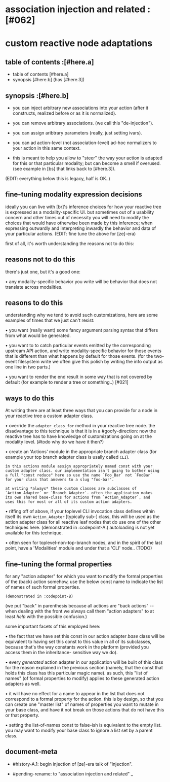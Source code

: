 # association injection and related :[#062]
# custom reactive node adaptations

## table of contents :[#here.a]

  - table of contents [#here.a]
  - synopsis [#here.b]  (has [#here.3])




## synopsis :[#here.b]

  - you can inject arbitrary new associations into your action
    (after it constructs, realized before or as it is normalized).

  - you can remove arbitrary associations. (we call this "de-injection").

  - you can assign aribtrary parameters (really, just setting ivars).

  - you can ad action-level (not association-level) ad-hoc normalizers
    to your action in this same context.

  - this is meant to help you allow to "steer" the way your action is
    adapted for this or that particular modality; but can become a
    smell if overused. (see example in [bs] that links back to [#here.3]).




(EDIT: everything below this is legacy, half is OK..)

## fine-tuning modality expression decisions

ideally you can live with [br]'s inference choices for how your reactive
tree is expressed as a modality-specific UI. but sometimes out of a
usability concern and other times out of necessity you will need to
modify the choices that would have otherwise been made by this
inference; when expressing outwardly and interpreting inwardly the
behavior and data of your particular actions.
(EDIT: fine tune the above for [ze]-era)

first of all, it's worth understanding the reasons not to do this:


## reasons not to do this

there's just one, but it's a good one:

  • any modality-specific behavior you write will be behavior that does
    not translate across modalities.


## reasons to do this

understanding why we tend to avoid such customizations, here are some
examples of times that we just can't resist:

  • you want (really want) some fancy argument parsing syntax that differs
    from what would be generated.

  • you want to to catch particular events emitted by the corresponding
    upstream API action, and write modality-specific behavior for those
    events that is different than what happens by default for those
    events. (for the two-event filesystem write we often give this
    polish by writing the info output as one line in two parts.)

  • you want to render the end result in some way that is not covered
    by default (for example to render a tree or something..) [#021]


## ways to do this

At writing there are at least three ways that you can provide for a node
in your reactive tree a custom adapter class.

  • override the `adapter_class_for` method in your reactive tree node.
    the disadvantage to this technique is that it is in a #goofy-direction:
    now the reactive tree has to have knowledge of customizations going
    on at the modality level. (#todo why do we have it then?)

  • create an 'Actions' module in the appropriate branch adapter class
    (for example your top branch adapter class is usally called `CLI`).

    in this actions module assign appropriately named const with your
    custom adapter class. our implementation isn't going to bother using
    a full "const reduce" here so use the name `Foo_Bar` not `FooBar`
    for your class that answers to a slug "foo-bar".

    at writing *always* these custom classes are subclasses of
    `Action_Adapter` or `Branch_Adapter`. often the application makes
    its own shared base-class for actions from `Action_Adapter`, and
    uses this for most or all of its custom action adapters.

  • riffing off of above, if your toplevel CLI invocation class defines
    within itself its own `Action_Adapter` [typically sub-] class, this
    will be used as the action adapter class for all reactive leaf nodes
    that do use one of the other techniques here.
    (demonstrated in :codepoint-A.)
    autoloading is not yet available for this technique.

  • often seen for toplevel-non-top-branch nodes, and in the spirit of
    the last point, have a 'Modalities' module and under that a 'CLI'
    node.. (TODO)



## fine-tuning the formal properties

for any "action adapter" for which you want to modify the formal properties
of the (back) action somehow, use the below const name to indicate the list
of names of such formal properties.

    (demonstrated in :codepoint-B)

(we put "back" in parenthesis because all actions are "back actions" --
when dealing with the front we always call them "action adapters" to at
least *help* with the possible confusion.)

some important facets of this employed here:

  • the fact that we have set this const in our action adapter *base*
    class will be equivalent to having set this const to this value
    in all of its subclasses, because that's the way constants work
    in the platform (provided you access them in the inheritance-
    sensitive way we do).

  • every *generated* action adapter in our application will be built of
    this class for the reason explained in the previous section (namely,
    that the const that holds this class has this particular magic name).
    as such, this "list of names" (of formal properties to modify) applies
    to these generated action adapters as well.

  • it will have no effect for a name to appear in the list that does not
    correspond to a formal property for the action. this is by design, so
    that you can create one "master list" of names of properties you want
    to mutate in your base class, and have it not break on those actions
    that do not have this or that property.

  • setting the list-of-names const to false-ish is equivalent to the
    empty list. you may want to modify your base class to ignore a list
    set by a parent class.




## document-meta

  - #history-A.1: begin injection of [ze]-era talk of "injection".

  - #pending-rename: to "association injection and related"
_
